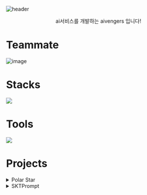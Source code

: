 ![header](https://capsule-render.vercel.app/api?type=waving&color=ff0000&height=300&section=header&text=AiVengers&animation=twinkling&desc=ai&descSize=30&descAlign=30&descAlignY=55&fontsize=60&fontColor=FFFFFF&fontAlign=30&fontAlignY=30)
<p align='center'> ai서비스를 개발하는 aivengers 입니다! </p>

# Teammate
![image](https://github.com/KDT-AiVENGERS/.github/assets/74997173/fc6e88f3-fe88-4380-b136-60bab764b51b)

# Stacks
<img src="https://img.shields.io/badge/python-3776AB?style=for-the-badge&logo=python&logoColor=white">

# Tools
<img src="https://img.shields.io/badge/VScode-007ACC?style=for-the-badge&logo=visualstudiocode&logoColor=white">

# Projects

<details>
<summary>Polar Star</summary>

[Polar Star](https://github.com/KDT-AiVENGERS/.github/tree/develop/profile/polarstar)
</details>

<details>
<summary>SKTPrompt</summary>

# 프로젝트 진행중~

